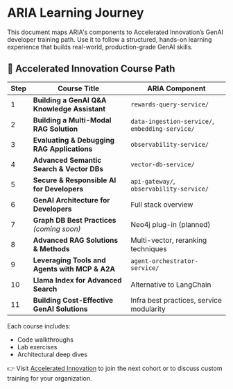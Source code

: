 # ARIA Learning Journey

This document maps ARIA's components to Accelerated Innovation’s GenAI developer training path. Use it to follow a structured, hands-on learning experience that builds real-world, production-grade GenAI skills.

## 🧠 Accelerated Innovation Course Path

| Step | Course Title | ARIA Component |
|------|--------------|----------------|
| 1 | **Building a GenAI Q&A Knowledge Assistant** | `rewards-query-service/` |
| 2 | **Building a Multi-Modal RAG Solution** | `data-ingestion-service/`, `embedding-service/` |
| 3 | **Evaluating & Debugging RAG Applications** | `observability-service/` |
| 4 | **Advanced Semantic Search & Vector DBs** | `vector-db-service/` |
| 5 | **Secure & Responsible AI for Developers** | `api-gateway/`, `observability-service/` |
| 6 | **GenAI Architecture for Developers** | Full stack overview |
| 7 | **Graph DB Best Practices** *(coming soon)* | Neo4j plug-in (planned) |
| 8 | **Advanced RAG Solutions & Methods** | Multi-vector, reranking techniques |
| 9 | **Leveraging Tools and Agents with MCP & A2A** | `agent-orchestrator-service/` |
| 10 | **Llama Index for Advanced Search** | Alternative to LangChain |
| 11 | **Building Cost-Effective GenAI Solutions** | Infra best practices, service modularity |

Each course includes:
- Code walkthroughs
- Lab exercises
- Architectural deep dives

👉 Visit [Accelerated Innovation](https://www.acceleratedinnovation.com) to join the next cohort or to discuss custom training for your organization.
